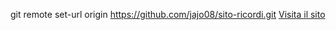 git remote set-url origin https://github.com/jajo08/sito-ricordi.git
[Visita il sito](http://panterw.github.io/sito-ricordi/)
